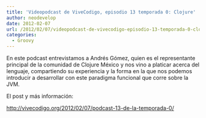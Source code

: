 ```yaml
---
title: 'Videopodcast de ViveCodigo, episodio 13 temporada 0: Clojure'
author: neodevelop
date: 2012-02-07
url: /2012/02/07/videopodcast-de-vivecodigo-episodio-13-temporada-0-clojure/
categories:
  - Groovy
---
```

En este podcast entrevistamos a Andrés Gómez, quien es el representante principal de la comunidad de Clojure México y nos vino a platicar acerca del lenguaje, compartiendo su experiencia y la forma en la que nos podemos introducir a desarrollar con este paradigma funcional que corre sobre la JVM.

El post y más información:

<http://vivecodigo.org/2012/02/07/podcast-13-de-la-temporada-0/>



&nbsp;